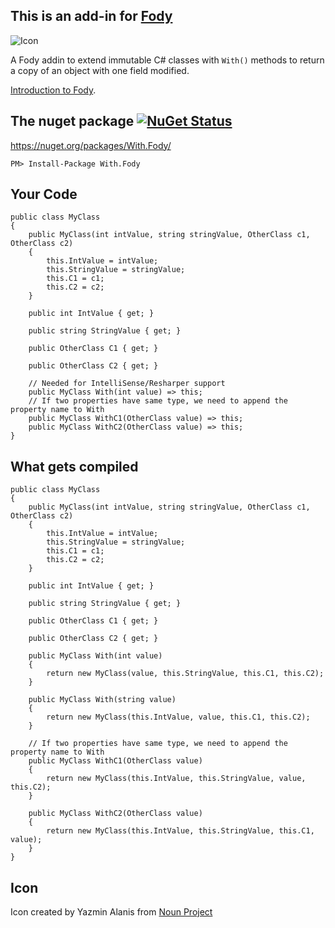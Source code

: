 ## This is an add-in for [Fody](https://github.com/Fody/Fody/) 

![Icon](https://raw.github.com/mikhailshilkov/With.Fody/master/Icons/package_icon.png)

A Fody addin to extend immutable C# classes with `With()` methods to return a copy of an object with one field modified.

[Introduction to Fody](http://github.com/Fody/Fody/wiki/SampleUsage).

## The nuget package  [![NuGet Status](http://img.shields.io/nuget/v/With.Fody.svg?style=flat)](https://www.nuget.org/packages/With.Fody/)

https://nuget.org/packages/With.Fody/

    PM> Install-Package With.Fody
    
## Your Code

    public class MyClass
    {
        public MyClass(int intValue, string stringValue, OtherClass c1, OtherClass c2)
        {
            this.IntValue = intValue;
            this.StringValue = stringValue;
            this.C1 = c1;
            this.C2 = c2;
        }

        public int IntValue { get; }

        public string StringValue { get; }

        public OtherClass C1 { get; }

        public OtherClass C2 { get; }

        // Needed for IntelliSense/Resharper support
        public MyClass With(int value) => this;
        // If two properties have same type, we need to append the property name to With
        public MyClass WithC1(OtherClass value) => this;
        public MyClass WithC2(OtherClass value) => this;
    }

## What gets compiled

    public class MyClass
    {
        public MyClass(int intValue, string stringValue, OtherClass c1, OtherClass c2)
        {
            this.IntValue = intValue;
            this.StringValue = stringValue;
            this.C1 = c1;
            this.C2 = c2;
        }

        public int IntValue { get; }

        public string StringValue { get; }

        public OtherClass C1 { get; }

        public OtherClass C2 { get; }

        public MyClass With(int value)
        {
            return new MyClass(value, this.StringValue, this.C1, this.C2);
        }

        public MyClass With(string value)
        {
            return new MyClass(this.IntValue, value, this.C1, this.C2);
        }

        // If two properties have same type, we need to append the property name to With
        public MyClass WithC1(OtherClass value)
        {
            return new MyClass(this.IntValue, this.StringValue, value, this.C2);
        }

        public MyClass WithC2(OtherClass value)
        {
            return new MyClass(this.IntValue, this.StringValue, this.C1, value);
        }
    }


## Icon

Icon created by Yazmin Alanis from [Noun Project](http://thenounproject.com)